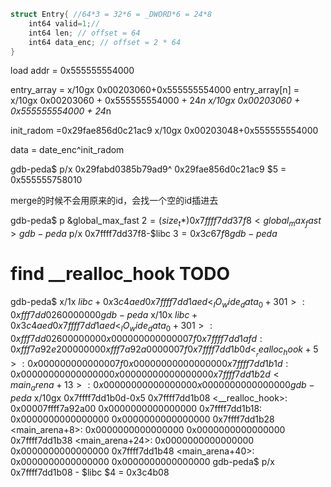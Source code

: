 ```c
struct Entry{ //64*3 = 32*6 = _DWORD*6 = 24*8
    int64 valid=1;// 
    int64 len; // offset = 64
    int64 data_enc; // offset = 2 * 64
}
```
load addr = 0x555555554000 

entry_array = x/10gx 0x00203060+0x555555554000
entry_array[n] = x/10gx 0x00203060 + 0x555555554000 + 24*n
x/10gx 0x00203060 + 0x555555554000 + 24*n


init_radom =0x29fae856d0c21ac9
x/10gx 0x00203048+0x555555554000

data = date_enc^init_radom

gdb-peda$ p/x  0x29fabd0385b79ad9^ 0x29fae856d0c21ac9
$5 = 0x555555758010

merge的时候不会用原来的id，会找一个空的id插进去


gdb-peda$ p &global_max_fast
$2 = (size_t *) 0x7ffff7dd37f8 <global_max_fast>
gdb-peda$ p/x 0x7ffff7dd37f8-$libc
$3 = 0x3c67f8
gdb-peda$

# find __realloc_hook TODO
gdb-peda$ x/1x $libc+0x3c4aed
0x7ffff7dd1aed <_IO_wide_data_0+301>:   0xfff7dd0260000000
gdb-peda$ x/10x $libc+0x3c4aed
0x7ffff7dd1aed <_IO_wide_data_0+301>:   0xfff7dd0260000000      0x000000000000007f
0x7ffff7dd1afd: 0xfff7a92e20000000      0xfff7a92a0000007f
0x7ffff7dd1b0d <__realloc_hook+5>:      0x000000000000007f      0x0000000000000000
0x7ffff7dd1b1d: 0x0000000000000000      0x0000000000000000
0x7ffff7dd1b2d <main_arena+13>: 0x0000000000000000      0x0000000000000000
gdb-peda$ x/10gx 0x7ffff7dd1b0d-0x5
0x7ffff7dd1b08 <__realloc_hook>:        0x00007ffff7a92a00      0x0000000000000000
0x7ffff7dd1b18: 0x0000000000000000      0x0000000000000000
0x7ffff7dd1b28 <main_arena+8>:  0x0000000000000000      0x0000000000000000
0x7ffff7dd1b38 <main_arena+24>: 0x0000000000000000      0x0000000000000000
0x7ffff7dd1b48 <main_arena+40>: 0x0000000000000000      0x0000000000000000
gdb-peda$ p/x 0x7ffff7dd1b08 - $libc
$4 = 0x3c4b08